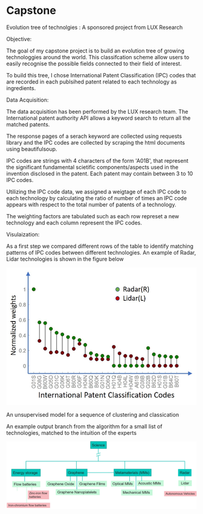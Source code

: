 # Capstone

Evolution tree of technolgies : A sponsored project from LUX Research


Objective:

The goal of my capstone project is to build an evolution tree of growing technologgies around the world. This classifcation scheme allow users to easily recognise the possible fields connected to their field of interest.

To build this tree, I chose International Patent Classification (IPC) codes that are recorded in each publsihed patent related to each technology as ingredients.


Data Acquisition:


The data acquisition has been performed by the LUX research team. The International patent authority API allows a keyword search to return all the matched patents.  

The response pages of a serach keyword are collected using requests library and the IPC codes are collected by scraping the html documents using beautifulsoup.

IPC codes are strings with 4 characters of the form 'A01B', that represent the significant fundamental scietific components/aspects used in the invention disclosed in the patent. Each patent may contain between 3 to 10 IPC codes.

Utilizing the IPC code data, we assigned a weigtage of each IPC code to each technology by calculating the ratio of number of times an IPC code appears with respect to the total number of patents of a technology.

The weighting factors are tabulated such as each row represet a new technology and each column represent the IPC codes. 



Visulaization:

As a first step we compared different rows of the table to identify matching patterns of IPC codes between different technologies. An example of Radar, Lidar technologies is shown in the figure below 

![alt text](https://github.com/sandeepinampudi/Capstone/blob/master/Picture1.jpg)

An unsupervised model for a sequence of clustering and classication

An example output branch from the algorithm for a small list of technologies, matched to the intuition of the experts


![alt text](https://github.com/sandeepinampudi/Capstone/blob/master/Picture2.jpg)

 


  



